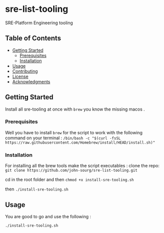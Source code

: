 # sre-list-tooling
SRE-Platform Engineering tooling

## Table of Contents
- [Getting Started](#getting-started)
  - [Prerequisites](#prerequisites)
  - [Installation](#installation)
- [Usage](#usage)
- [Contributing](#contributing)
- [License](#license)
- [Acknowledgments](#acknowledgments)

## Getting Started

Install all sre-tooling at once with `brew` you know the missing macos . 

### Prerequisites

Well you have to install `brew` for the script to work with the following command on your terminal : 
`/bin/bash -c "$(curl -fsSL https://raw.githubusercontent.com/Homebrew/install/HEAD/install.sh)"` 


### Installation

For installing all the brew tools make the script executables :
clone the repo: 
`git clone https://github.com/john-sourg/sre-list-tooling.git` 

cd in the root folder and 
then `chmod +x install-sre-tooling.sh`

then `./install-sre-tooling.sh`  

## Usage 

You are good to go and use the following :

`./install-sre-tooling.sh`  


